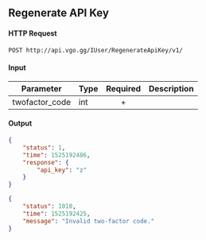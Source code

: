 ## Regenerate API Key

#### HTTP Request

`POST http://api.vgo.gg/IUser/RegenerateApiKey/v1/`

#### Input

Parameter | Type | Required   | Description
--------- | -----| :--------: | -----------
twofactor_code | int | + | 
    
#### Output

```json
{
    "status": 1,
    "time": 1525192486,
    "response": {
        "api_key": "z"
    }
}
```

```json
{
    "status": 1010,
    "time": 1525192425,
    "message": "Invalid two-factor code."
}
```